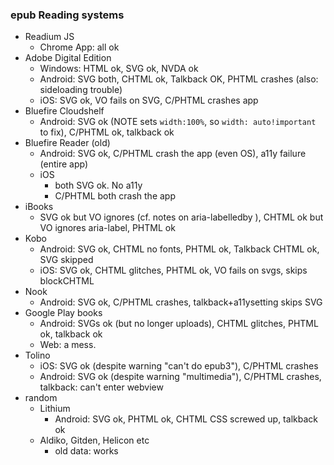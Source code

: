 

### epub Reading systems

- Readium JS
  - Chrome App: all ok
- Adobe Digital Edition
  - Windows: HTML ok, SVG ok, NVDA ok
  - Android: SVG both, CHTML ok, Talkback OK, PHTML crashes (also: sideloading trouble)
  - iOS: SVG ok, VO fails on SVG, C/PHTML crashes app
- Bluefire Cloudshelf
  - Android: SVG ok (NOTE sets `width:100%`, so `width: auto!important` to fix), C/PHTML ok, talkback ok
- Bluefire Reader (old)
  - Android: SVG ok, C/PHTML crash the app (even OS), a11y failure (entire app)
  - iOS
    - both SVG ok. No a11y
    - C/PHTML both crash the app
- iBooks
  - SVG ok but VO ignores (cf. notes on aria-labelledby ), CHTML ok but VO ignores aria-label, PHTML ok
- Kobo
  - Android: SVG ok, CHTML no fonts, PHTML ok, Talkback CHTML ok, SVG skipped
  - iOS: SVG ok, CHTML glitches, PHTML ok, VO fails on svgs, skips blockCHTML
- Nook
  - Android: SVG ok, C/PHTML crashes, talkback+a11ysetting skips SVG
- Google Play books
  - Android: SVGs ok (but no longer uploads), CHTML glitches, PHTML ok, talkback ok
  - Web: a mess.
- Tolino
  - iOS: SVG ok (despite warning "can't do epub3"), C/PHTML crashes
  - Android: SVG ok (despite warning "multimedia"), C/PHTML crashes, talkback: can't enter webview
- random
  - Lithium
    - Android: SVG ok, PHTML ok, CHTML CSS screwed up, talkback ok
  - Aldiko, Gitden, Helicon etc
    - old data: works
